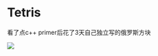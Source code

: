 # Tetris

看了点c++ primer后花了3天自己独立写的俄罗斯方块

![](http://image.morningcx.com/20ddb30a-68db-4a8b-8053-22f18e4862c9.jpg)
